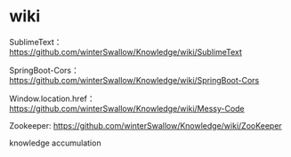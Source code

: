 # wiki
SublimeText：https://github.com/winterSwallow/Knowledge/wiki/SublimeText<br>

SpringBoot-Cors：https://github.com/winterSwallow/Knowledge/wiki/SpringBoot-Cors<br>

Window.location.href：https://github.com/winterSwallow/Knowledge/wiki/Messy-Code<br>

Zookeeper: https://github.com/winterSwallow/Knowledge/wiki/ZooKeeper<br>

knowledge accumulation
